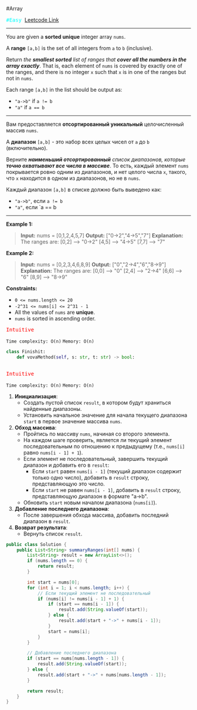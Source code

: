  #Array 

<kbd><span style="color:cyan;">#Easy</span> </kbd>
[Leetcode Link](https://leetcode.com/problems/summary-ranges/description/)

---
You are given a **sorted unique** integer array `nums`.

A **range** `[a,b]` is the set of all integers from `a` to `b` (inclusive).

Return _the **smallest sorted** list of ranges that **cover all the numbers in the array exactly**_. That is, each element of `nums` is covered by exactly one of the ranges, and there is no integer `x` such that `x` is in one of the ranges but not in `nums`.

Each range `[a,b]` in the list should be output as:

- `"a->b"` if `a != b`
- `"a"` if `a == b`
---
Вам предоставляется **отсортированный уникальный** целочисленный массив `nums`.

A **диапазон** `[a,b]` - это набор всех целых чисел от `a` до `b` (включительно).

Верните _**наименьший отсортированный** список диапазонов, которые **точно охватывают все числа в массиве**_. То есть, каждый элемент `nums` покрывается ровно одним из диапазонов, и нет целого числа `x`, такого, что `x` находится в одном из диапазонов, но не в `nums`.

Каждый диапазон `[a,b]` в списке должно быть выведено как:

- `"a->b"`, если `a != b`
- `"a"`, если `a == b

---
**Example 1:**

>**Input:** nums = [0,1,2,4,5,7]
>**Output:** ["0->2","4->5","7"]
>**Explanation:** The ranges are:
>[0,2] --> "0->2"
>[4,5] --> "4->5"
>[7,7] --> "7"

**Example 2:**

>**Input:** nums = [0,2,3,4,6,8,9]
>**Output:** ["0","2->4","6","8->9"]
>**Explanation:** The ranges are:
>[0,0] --> "0"
>[2,4] --> "2->4"
>[6,6] --> "6"
>[8,9] --> "8->9"

**Constraints:**

- `0 <= nums.length <= 20`
- `-2^31 <= nums[i] <= 2^31 - 1`
- All the values of `nums` are **unique**.
- `nums` is sorted in ascending order.

<kbd><span style="color:red;"> Intuitive</span></kbd>

`Time complexity: O(n)`
`Memory: O(n)`

```Python
class Finishit:
    def vovaMethod(self, s: str, t: str) -> bool:
		
```


<kbd><span style="color:red;"> Intuitive</span></kbd>

`Time complexity: O(n)`
`Memory: O(n)`

1. **Инициализация**:
    - Создать пустой список `result`, в котором будут храниться найденные диапазоны.
    - Установить начальное значение для начала текущего диапазона `start` в первое значение массива `nums`.
2. **Обход массива**:
    - Пройтись по массиву `nums`, начиная со второго элемента.
    - На каждом шаге проверить, является ли текущий элемент последовательным по отношению к предыдущему (т.е., `nums[i]` равно `nums[i - 1] + 1`).
    - Если элемент не последовательный, завершить текущий диапазон и добавить его в `result`:
        - Если `start` равен `nums[i - 1]` (текущий диапазон содержит только одно число), добавить в `result` строку, представляющую это число.
        - Если `start` не равен `nums[i - 1]`, добавить в `result` строку, представляющую диапазон в формате "a->b".
    - Обновить `start` новым началом диапазона (`nums[i]`).
3. **Добавление последнего диапазона**:
    - После завершения обхода массива, добавить последний диапазон в `result`.
4. **Возврат результата**:
    - Вернуть список `result`.

```java
public class Solution {
    public List<String> summaryRanges(int[] nums) {
        List<String> result = new ArrayList<>();
        if (nums.length == 0) {
            return result;
        }

        int start = nums[0];
        for (int i = 1; i < nums.length; i++) {
            // Если текущий элемент не последовательный
            if (nums[i] != nums[i - 1] + 1) {
                if (start == nums[i - 1]) {
                    result.add(String.valueOf(start));
                } else {
                    result.add(start + "->" + nums[i - 1]);
                }
                start = nums[i];
            }
        }

        // Добавление последнего диапазона
        if (start == nums[nums.length - 1]) {
            result.add(String.valueOf(start));
        } else {
            result.add(start + "->" + nums[nums.length - 1]);
        }

        return result;
    }
}
```
